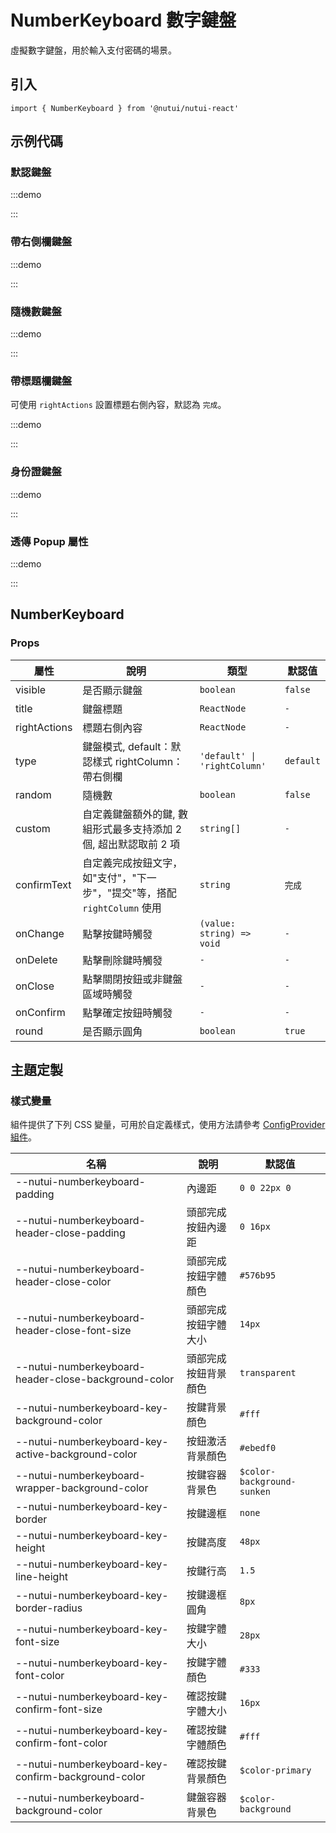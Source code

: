 # NumberKeyboard 數字鍵盤

虛擬數字鍵盤，用於輸入支付密碼的場景。

## 引入

```tsx
import { NumberKeyboard } from '@nutui/nutui-react'
```

## 示例代碼

### 默認鍵盤

:::demo

<CodeBlock src='h5/demo1.tsx'></CodeBlock>

:::

### 帶右側欄鍵盤

:::demo

<CodeBlock src='h5/demo2.tsx'></CodeBlock>

:::

### 隨機數鍵盤

:::demo

<CodeBlock src='h5/demo3.tsx'></CodeBlock>

:::

### 帶標題欄鍵盤

可使用 `rightActions` 設置標題右側內容，默認為 `完成`。

:::demo

<CodeBlock src='h5/demo4.tsx'></CodeBlock>

:::

### 身份證鍵盤

:::demo

<CodeBlock src='h5/demo5.tsx'></CodeBlock>

:::

### 透傳 Popup 屬性

:::demo

<CodeBlock src='h5/demo6.tsx'></CodeBlock>

:::

## NumberKeyboard

### Props

| 屬性 | 說明 | 類型 | 默認值 |
| --- | --- | --- | --- |
| visible | 是否顯示鍵盤 | `boolean` | `false` |
| title | 鍵盤標題 | `ReactNode` | `-` |
| rightActions | 標題右側內容 | `ReactNode` | `-` |
| type | 鍵盤模式, default：默認樣式 rightColumn：帶右側欄 | `'default' \| 'rightColumn'` | `default` |
| random | 隨機數 | `boolean` | `false` |
| custom | 自定義鍵盤額外的鍵, 數組形式最多支持添加 2 個, 超出默認取前 2 項 | `string[]` | `-` |
| confirmText | 自定義完成按鈕文字，如"支付"，"下一步"，"提交"等，搭配 `rightColumn` 使用 | `string` | `完成` |
| onChange | 點擊按鍵時觸發 | `(value: string) => void` | `-` |
| onDelete | 點擊刪除鍵時觸發 | `-` | `-` |
| onClose | 點擊關閉按鈕或非鍵盤區域時觸發 | `-` | `-` |
| onConfirm | 點擊確定按鈕時觸發 | `-` | `-` |
| round | 是否顯示圓角 | `boolean` | `true` |

## 主題定製

### 樣式變量

組件提供了下列 CSS 變量，可用於自定義樣式，使用方法請參考 [ConfigProvider 組件](#/zh-CN/component/configprovider)。

| 名稱 | 說明 | 默認值 |
| --- | --- | --- |
| \--nutui-numberkeyboard-padding | 內邊距 | `0 0 22px 0` |
| \--nutui-numberkeyboard-header-close-padding | 頭部完成按鈕內邊距 | `0 16px` |
| \--nutui-numberkeyboard-header-close-color | 頭部完成按鈕字體顏色 | `#576b95` |
| \--nutui-numberkeyboard-header-close-font-size | 頭部完成按鈕字體大小 | `14px` |
| \--nutui-numberkeyboard-header-close-background-color | 頭部完成按鈕背景顏色 | `transparent` |
| \--nutui-numberkeyboard-key-background-color | 按鍵背景顏色 | `#fff` |
| \--nutui-numberkeyboard-key-active-background-color | 按鈕激活背景顏色 | `#ebedf0` |
| \--nutui-numberkeyboard-wrapper-background-color | 按鍵容器背景色 | `$color-background-sunken` |
| \--nutui-numberkeyboard-key-border | 按鍵邊框 | `none` |
| \--nutui-numberkeyboard-key-height | 按鍵高度 | `48px` |
| \--nutui-numberkeyboard-key-line-height | 按鍵行高 | `1.5` |
| \--nutui-numberkeyboard-key-border-radius | 按鍵邊框圓角 | `8px` |
| \--nutui-numberkeyboard-key-font-size | 按鍵字體大小 | `28px` |
| \--nutui-numberkeyboard-key-font-color | 按鍵字體顏色 | `#333` |
| \--nutui-numberkeyboard-key-confirm-font-size | 確認按鍵字體大小 | `16px` |
| \--nutui-numberkeyboard-key-confirm-font-color | 確認按鍵字體顏色 | `#fff` |
| \--nutui-numberkeyboard-key-confirm-background-color | 確認按鍵背景顏色 | `$color-primary` |
| \--nutui-numberkeyboard-background-color | 鍵盤容器背景色 | `$color-background` |
